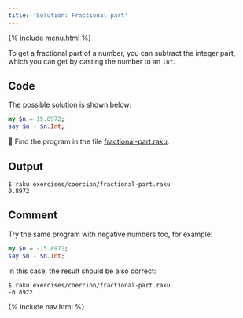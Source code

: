 ```yaml
---
title: 'Solution: Fractional part'
---
```


{% include menu.html %}

To get a fractional part of a number, you can subtract the integer part, which you can get by casting the number to an `Int`.

## Code

The possible solution is shown below:

```raku
my $n = 15.8972;
say $n - $n.Int;
```

🦋 Find the program in the file [fractional-part.raku](https://github.com/ash/raku-course/blob/master/essentials/numbers/coersion/fractional-part.raku).

## Output

```console
$ raku exercises/coercion/fractional-part.raku
0.8972
```

## Comment

Try the same program with negative numbers too, for example:

```raku
my $n = -15.8972;
say $n - $n.Int;
```

In this case, the result should be also correct:

```console
$ raku exercises/coercion/fractional-part.raku
-0.8972
```

{% include nav.html %}
